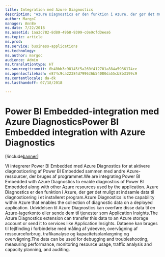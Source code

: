 ```yaml
---
title: Integration med Azure Diagnostics
description: "Azure Diagnostics er den funktion i Azure, der gør det muligt at indsamle data til diagnosticering i et installeret program."
author: MargoC
manager: AnnBe
ms.date: 7/22/2018
ms.assetid: 1aa2c782-8d80-49b8-9399-c0e9cfd3eea6
ms.topic: article
ms.prod: 
ms.service: business-applications
ms.technology: 
ms.author: margoc
audience: Admin
ms.translationtype: HT
ms.sourcegitcommit: 0b40bb3c98145f5a260f412701a884a5936174ce
ms.openlocfilehash: e874c9ca22384d799636b54080da55cb8b3199c9
ms.contentlocale: da-dk
ms.lasthandoff: 07/18/2018

---
```

#  <a name="power-bi-embedded-integration-with-azure-diagnostics"></a><span data-ttu-id="2fa85-103">Power BI Embedded-integration med Azure Diagnostics</span><span class="sxs-lookup"><span data-stu-id="2fa85-103">Power BI Embedded integration with Azure Diagnostics</span></span> 




[!include[banner](../../../includes/banner.md)]

<span data-ttu-id="2fa85-104">Vi integrerer Power BI Embedded med Azure Diagnostics for at aktivere diagnosticering af Power BI Embedded sammen med andre Azure-ressourcer, der bruges af programmet.</span><span class="sxs-lookup"><span data-stu-id="2fa85-104">We are integrating Power BI Embedded with Azure Diagnostics to enable diagnostics of Power BI Embedded along with other Azure resources used by the application.</span></span> <span data-ttu-id="2fa85-105">Azure Diagnostics er den funktion i Azure, der gør det muligt at indsamle data til diagnosticering i et installeret program.</span><span class="sxs-lookup"><span data-stu-id="2fa85-105">Azure Diagnostics is the capability within Azure that enables the collection of diagnostic data on a deployed application.</span></span> <span data-ttu-id="2fa85-106">Udvidelsen til Azure Diagnostics kan overføre disse data til en Azure-lagerkonto eller sende dem til tjenester som Application Insights.</span><span class="sxs-lookup"><span data-stu-id="2fa85-106">The Azure Diagnostics extension can transfer this data to an Azure storage account or send it to services like Application Insights.</span></span> <span data-ttu-id="2fa85-107">Dataene kan bruges til fejlfinding i forbindelse med måling af ydeevne, overvågning af ressourceforbrug, trafikanalyse og kapacitetsplanlægning og overvågning.</span><span class="sxs-lookup"><span data-stu-id="2fa85-107">The data can be used for debugging and troubleshooting, measuring performance, monitoring resource usage, traffic analysis and capacity planning, and auditing.</span></span> 

